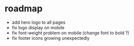 # roadmap

- add hero logo to all pages
- fix logo display on mobile
- fix font-weight problem on mobile (change font to bold ?)
- fix footer icons growing unexpectedly
